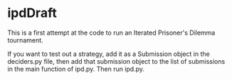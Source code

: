 # ipdDraft

This is a first attempt at the code to run an Iterated Prisoner's Dilemma tournament.

If you want to test out a strategy, add it as a Submission object in the deciders.py file, then add that submission object to the list of submissions in the main function of ipd.py.  Then run ipd.py.

